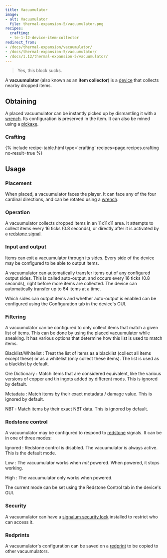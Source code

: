 ```yaml
---
title: Vacuumulator
image:
- alt: Vacuumulator
  file: thermal-expansion-5/vacuumulator.png
recipes:
  crafting:
  - te-1-12-device-item-collector
redirect_from:
- /docs/thermal-expansion/vacuumulator/
- /docs/thermal-expansion-5/vacuumulator/
- /docs/1.12/thermal-expansion-5/vacuumulator/
---
```


> Yes, this block sucks.


A **vacuumulator** (also known as an **item collector**) is a
[device](/docs/1.12/thermal-expansion/devices/) that collects nearby dropped items.


Obtaining
---------

A placed vacuumulator can be instantly picked up by dismantling it with a
[wrench](/docs/1.12/wrenches/). Its configuration is preserved in the item. It can
also be mined using a [pickaxe](https://minecraft.gamepedia.com/Pickaxe).

### Crafting
{% include recipe-table.html type='crafting' recipes=page.recipes.crafting no-result=true %}


Usage
-----

### Placement
When placed, a vacuumulator faces the player. It can face any of the four
cardinal directions, and can be rotated using a [wrench](/docs/1.12/wrenches/).

### Operation
A vacuumulator collects dropped items in an 11x11x11 area. It attempts to
collect items every 16 ticks (0.8 seconds), or directly after it is activated by
a [redstone signal](#redstone-control).

### Input and output
Items can exit a vacuumulator through its sides. Every side of the device may be
configured to be able to output items.

A vacuumulator can automatically transfer items out of any configured output
sides. This is called auto-output, and occurs every 16 ticks (0.8 seconds),
right before more items are collected. The device can automatically transfer up
to 64 items at a time.

Which sides can output items and whether auto-output is enabled can be
configured using the Configuration tab in the device's GUI.

### Filtering
A vacuumulator can be configured to only collect items that match a given list
of items. This can be done by using the placed vacuumulator while sneaking. It
has various options that determine how this list is used to match items.

Blacklist/Whitelist
: Treat the list of items as a blacklist (collect all items except these) or as
a whitelist (only collect these items). The list is used as a blacklist by
default.

Ore Dictionary
: Match items that are considered equivalent, like the various versions of
copper and tin ingots added by different mods. This is ignored by default.

Metadata
: Match items by their exact metadata / damage value. This is ignored by
default.

NBT
: Match items by their exact NBT data. This is ignored by default.

### Redstone control
A vacuumulator may be configured to respond to
[redstone](https://minecraft.gamepedia.com/Redstone) signals. It can be in one
of three modes:

Ignored
: Redstone control is disabled. The vacuumulator is always active. This is the
default mode.

Low
: The vacuumulator works when *not* powered. When powered, it stops working.

High
: The vacuumulator only works when powered.

The current mode can be set using the Redstone Control tab in the device's GUI.

### Security
A vacuumulator can have a [signalum security
lock](/docs/1.12/thermal-foundation/signalum-security-lock/) installed to restrict
who can access it.

### Redprints
A vacuumulator's configuration can be saved on a
[redprint](/docs/1.12/thermal-foundation/redprint/) to be copied to other
vacuumulators.
